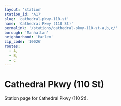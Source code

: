 ```yaml
---
layout: 'station'
station_id: 'A17'
slug: 'cathedral-pkwy-110-st'
name: 'Cathedral Pkwy (110 St)'
permalink: '/stations/cathedral-pkwy-110-st-a,b,c/'
borough: 'Manhattan'
neighborhood: 'Harlem'
zip_code: '10026'
routes:
  - A,
  - B,
  - C
---
```

# Cathedral Pkwy (110 St)

Station page for Cathedral Pkwy (110 St).
